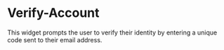 # Verify-Account
This widget prompts the user to verify their identity by entering a unique code sent to their email address.
